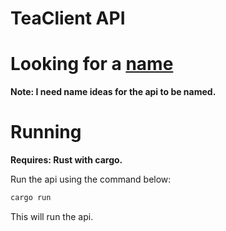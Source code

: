 # TeaClient API 


# Looking for a [name]()
**Note: I need name ideas for the api to be named.**



# Running

**Requires: Rust with cargo.**

Run the api using the command below:
```bash
cargo run 
```


This will run the api.


